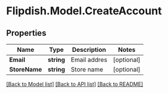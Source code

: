 # Flipdish.Model.CreateAccount
## Properties

Name | Type | Description | Notes
------------ | ------------- | ------------- | -------------
**Email** | **string** | Email addres | [optional] 
**StoreName** | **string** | Store name | [optional] 

[[Back to Model list]](../README.md#documentation-for-models) [[Back to API list]](../README.md#documentation-for-api-endpoints) [[Back to README]](../README.md)

